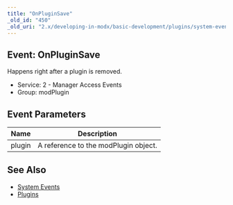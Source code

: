 ```yaml
---
title: "OnPluginSave"
_old_id: "450"
_old_uri: "2.x/developing-in-modx/basic-development/plugins/system-events/onpluginsave"
---
```


## Event: OnPluginSave

Happens right after a plugin is removed.

- Service: 2 - Manager Access Events
- Group: modPlugin

## Event Parameters

| Name   | Description                          |
| ------ | ------------------------------------ |
| plugin | A reference to the modPlugin object. |

## See Also

- [System Events](extending-modx/plugins/system-events "System Events")
- [Plugins](extending-modx/plugins "Plugins")

